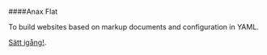 ####Anax Flat

To build websites based on markup documents and configuration in YAML.

[Sätt igång!](http://dbwebb.se/kunskap/bygg-me-sida-med-anax-flat).
